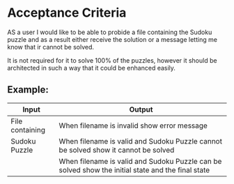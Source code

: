 # Acceptance Criteria

AS a user I would like to be able to probide a file containing the Sudoku puzzle and as a result either receive the solution or a message letting me know that ir cannot be solved.

It is not required for it to solve 100% of the puzzles, however it should be architected in such a way that it could be enhanced easily.

## Example:

| Input                   | Output                                                                                            |
| ----------------------- | ------------------------------------------------------------------------------------------------- |
| File containing         | When filename is invalid show error message                                                       |
| Sudoku Puzzle           | When filename is valid and Sudoku Puzzle cannot be solved show it cannot be solved                |
|                         | When filename is valid and Sudoku Puzzle can be solved show the initial state and the final state |
